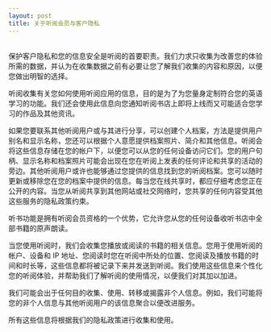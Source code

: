 ```yaml
---
layout: post
title: 关于听阅会员与客户隐私
---
```


<br/>
保护客户隐私和您的信息安全是听阅的首要职责。我们力求只收集为改善您的体验所需的数据，并认为在收集数据之前有必要让您了解我们收集的内容和原因，以便您做出明智的选择。

听阅收集有关您如何使用听阅应用的信息，目的是为了为您量身定制符合您的英语学习的功能。我们还会使用此信息向您通知听阅书店上即将上线而又可能适合您学习的作品及其他资讯。

如果您要联系其他听阅用户或与其进行分享，可以创建个人档案，方法是提供用户别名和显示名称，您还可以根据个人意愿提供档案照片、简介和其他信息。听阅会将这些信息存储在您的帐户下，以便您可以从您的任何设备访问它们。您的用户句柄、显示名称和档案照片可能会出现在您在听阅上发表的任何评论和共享的活动的旁边。其他听阅用户或许也能够通过您提供的信息找到您的听阅档案。您可以随时更新或移除您在您的档案中提供的信息。每当您在线共享时，都应仔细考虑您正在公开的内容。当您从听阅共享到其他网站或社交网络时，您共享的任何内容受其他这些服务的隐私政策约束。

听书功能是拥有听阅会员资格的一个优势，它允许您从您的任何设备收听书店中全部书籍的原声朗读。

当您使用听阅时，我们会收集您播放或阅读的书籍的相关信息。您用于使用听阅的帐户、设备和 IP 地址、您阅读时您在听阅中所处的位置、您阅读及播放书籍的时间和时长等，这些信息都将被记录下来并发送到听阅。我们使用这些信息来个性化您的听阅体验，并帮助我们了解听阅的使用情况，以便我们对其加以加进。

我们可能会出于任何目的收集、使用、转移或揭露非个人信息。例如，我们可能将您的非个人信息与其他听阅用户的该信息聚合以便改进服务。

所有这些信息将根据我们的隐私政策进行收集和使用。
